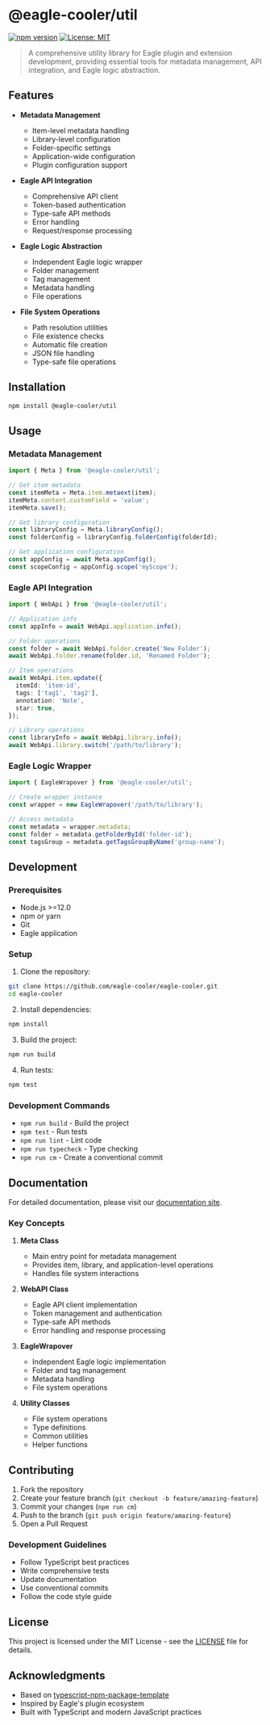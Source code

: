 # @eagle-cooler/util

[![npm version](https://badge.fury.io/js/%40eagle-cooler%2Futil.svg)](https://badge.fury.io/js/%40eagle-cooler%2Futil)
[![License: MIT](https://img.shields.io/badge/License-MIT-yellow.svg)](https://opensource.org/licenses/MIT)

> A comprehensive utility library for Eagle plugin and extension development, providing essential tools for metadata management, API integration, and Eagle logic abstraction.

## Features

- **Metadata Management**

  - Item-level metadata handling
  - Library-level configuration
  - Folder-specific settings
  - Application-wide configuration
  - Plugin configuration support

- **Eagle API Integration**

  - Comprehensive API client
  - Token-based authentication
  - Type-safe API methods
  - Error handling
  - Request/response processing

- **Eagle Logic Abstraction**

  - Independent Eagle logic wrapper
  - Folder management
  - Tag management
  - Metadata handling
  - File operations

- **File System Operations**
  - Path resolution utilities
  - File existence checks
  - Automatic file creation
  - JSON file handling
  - Type-safe file operations

## Installation

```bash
npm install @eagle-cooler/util
```

## Usage

### Metadata Management

```typescript
import { Meta } from '@eagle-cooler/util';

// Get item metadata
const itemMeta = Meta.item.metaext(item);
itemMeta.content.customField = 'value';
itemMeta.save();

// Get library configuration
const libraryConfig = Meta.libraryConfig();
const folderConfig = libraryConfig.folderConfig(folderId);

// Get application configuration
const appConfig = await Meta.appConfig();
const scopeConfig = appConfig.scope('myScope');
```

### Eagle API Integration

```typescript
import { WebApi } from '@eagle-cooler/util';

// Application info
const appInfo = await WebApi.application.info();

// Folder operations
const folder = await WebApi.folder.create('New Folder');
await WebApi.folder.rename(folder.id, 'Renamed Folder');

// Item operations
await WebApi.item.update({
  itemId: 'item-id',
  tags: ['tag1', 'tag2'],
  annotation: 'Note',
  star: true,
});

// Library operations
const libraryInfo = await WebApi.library.info();
await WebApi.library.switch('/path/to/library');
```

### Eagle Logic Wrapper

```typescript
import { EagleWrapover } from '@eagle-cooler/util';

// Create wrapper instance
const wrapper = new EagleWrapover('/path/to/library');

// Access metadata
const metadata = wrapper.metadata;
const folder = metadata.getFolderById('folder-id');
const tagsGroup = metadata.getTagsGroupByName('group-name');
```

## Development

### Prerequisites

- Node.js >=12.0
- npm or yarn
- Git
- Eagle application

### Setup

1. Clone the repository:

```bash
git clone https://github.com/eagle-cooler/eagle-cooler.git
cd eagle-cooler
```

2. Install dependencies:

```bash
npm install
```

3. Build the project:

```bash
npm run build
```

4. Run tests:

```bash
npm test
```

### Development Commands

- `npm run build` - Build the project
- `npm test` - Run tests
- `npm run lint` - Lint code
- `npm run typecheck` - Type checking
- `npm run cm` - Create a conventional commit

## Documentation

For detailed documentation, please visit our [documentation site](https://eagle-cooler.github.io/docs).

### Key Concepts

1. **Meta Class**

   - Main entry point for metadata management
   - Provides item, library, and application-level operations
   - Handles file system interactions

2. **WebAPI Class**

   - Eagle API client implementation
   - Token management and authentication
   - Type-safe API methods
   - Error handling and response processing

3. **EagleWrapover**

   - Independent Eagle logic implementation
   - Folder and tag management
   - Metadata handling
   - File system operations

4. **Utility Classes**
   - File system operations
   - Type definitions
   - Common utilities
   - Helper functions

## Contributing

1. Fork the repository
2. Create your feature branch (`git checkout -b feature/amazing-feature`)
3. Commit your changes (`npm run cm`)
4. Push to the branch (`git push origin feature/amazing-feature`)
5. Open a Pull Request

### Development Guidelines

- Follow TypeScript best practices
- Write comprehensive tests
- Update documentation
- Use conventional commits
- Follow the code style guide

## License

This project is licensed under the MIT License - see the [LICENSE](LICENSE) file for details.

## Acknowledgments

- Based on [typescript-npm-package-template](https://github.com/ryansonshine/typescript-npm-package-template/)
- Inspired by Eagle's plugin ecosystem
- Built with TypeScript and modern JavaScript practices
